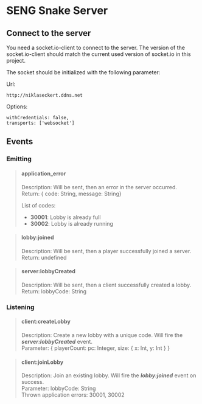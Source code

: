 # SENG Snake Server
## Connect to the server
You need a socket.io-client to connect to the server.
The version of the socket.io-client should match the current used version of socket.io in this project.

The socket should be initialized with the following parameter:

Url:

    http://niklaseckert.ddns.net
Options:

    withCredentials: false,
    transports: ['websocket']

## Events
### Emitting
> #### application_error
> Description: Will be sent, then an error in the server occurred.<br>
> Return: { code: String, message: String}
> 
> List of codes:
> * **30001**: Lobby is already full<br>
> * **30002**: Lobby is already running

> #### lobby:joined
> Description: Will be sent, then a player successfully joined a server.<br>
> Return: undefined

> #### server:lobbyCreated
> Description: Will be sent, then a client successfully created a lobby.<br>
> Return: lobbyCode: String
### Listening
> #### client:createLobby
> Description: Create a new lobby with a unique code. Will fire the ***server:lobbyCreated*** event.<br> 
> Parameter: { playerCount: pc: Integer, size: { x: Int, y: Int } }

> #### client:joinLobby
> Description: Join an existing lobby. Will fire the ***lobby:joined*** event on success.<br>
> Parameter: lobbyCode: String<br>
> Thrown application errors: 30001, 30002


